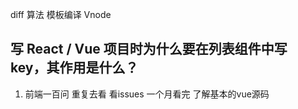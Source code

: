diff 算法   模板编译  Vnode  
## 写 React / Vue 项目时为什么要在列表组件中写 key，其作用是什么？


1. 前端一百问  重复去看  看issues  一个月看完
    了解基本的vue源码